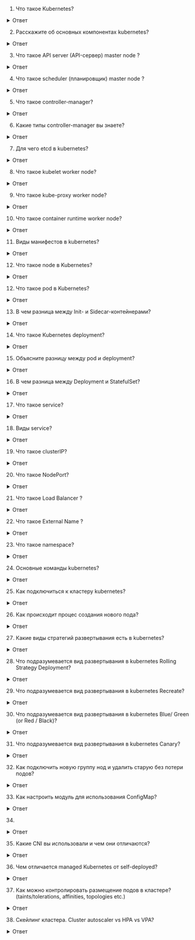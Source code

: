 1. Что такое Kubernetes?
<details>
  <summary>Ответ</summary>
Kubernetes (также известный как K8s или «kube») – система, управляющая контейнерами* (контейнеризированными приложениями), где контейнер объясняется как «легковесная» виртуальная машина. Чтобы создать приложение, необходимо создать множество контейнеров, а затем использовать Kubernetes для управления этими контейнерами.
</details>

2. Расскажите об основных компонентах kubernetes?
<details>
  <summary>Ответ</summary>
На мастер-узле, также известном как Control Plane (иногда его переводят как «управляющий слой» — прим. перев.), выполняется большинство важных задач по управлению и администрированию кластера. 

Он включает в себя четыре основных компонента:

- API server (API-сервер);
  
- scheduler (планировщик);
  
- controller manager (менеджер контроллеров);

- etcd.
 
Мы уже рассмотрели, что такое мастер-узел. Но настоящая работа происходит именно на рабочих узлах. А всё потому, что на каждом узле есть компоненты, отвечающие за его бесперебойное функционирование

Они включают в себя:

kubelet;
  
kube-proxy;
  
container runtime.
</details>

3. Что такое API server (API-сервер) master node ? 
<details>
  <summary>Ответ</summary>
Для любых манипуляций с кластером приходится обращаться к API-серверу с помощью Kubernetes API. Используете kubectl, REST или любую из клиентских библиотек Kubernetes? Все они завязаны на API Kubernetes'а и взаимодействуют с API-сервером.

Примечательная особенность API-сервера состоит в том, что он умеет масштабироваться по горизонтали. Другими словами, при резком увеличении количества поступающих запросов API-сервер может создавать «клоны» или реплики самого себя, чтобы справиться с нагрузкой.
</details>

4. Что такое scheduler (планировщик) master node ?
<details>
  <summary>Ответ</summary>
Каждому Pod’у требуются определенные ресурсы: память, CPU, железо… в общем, стандартный набор. Планировщик должен решить, какой узел соответствует требованиям Pod’а. Поэтому планировщик выполняет два действия:

Подбирает узлы-кандидаты для Pod’а;

Останавливает свой выбор на одном из них.
</details>

5. Что такое controller-manager?
<details>
  <summary>Ответ</summary>
На самом деле контроллер — это просто бесконечный цикл, который постоянно следит за неким ресурсом в кластере (например, за Pod’ом). Если что-то идет не так, он исправляет возникшую проблему.
</details>

6. Какие типы controller-manager вы знаете?
<details>
  <summary>Ответ</summary>
endpoints controller - заполняет объект конечных точек (Endpoints), то есть связывает сервисы (Services) и поды (Pods)

service accounts controller и token controller -  создают стандартные учетные записи и токены доступа API для новых пространств имен.

replication controller - поддерживает правильное количество подов для каждого объекта контроллера репликации в системе

</details>

7. Для чего etcd в kubernetes?
<details>
  <summary>Ответ</summary>
Etcd — это личный журнал Kubernetes. Скажите, зачем люди ведут личные дневники и журналы? Все просто: чтобы сохранить в памяти мимолетные моменты (увы, мозг не способен хранить все события каждого дня нашей жизни).

То же самое и с Kubernetes. Всё, что происходит в кластере, должно быть записано и сохранено. Вообще всё! И тут на сцену выходит etcd. Эта база данных типа ключ-значение выступает резервным хранилищем для Kubernetes.
</details>

8. Что такое kubelet worker node?
<details>
  <summary>Ответ</summary>
kubelet — это агент, который следит за тем, чтобы на узле всё работало должным образом. Подобная работа подразумевает ряд задач.

Первая — взаимодействие с мастер-узлом. Обычно мастер-узел отправляет задачу в форме манифеста или спецификации (Podspec). Манифест определяет, какие работы необходимо провести и какие Pod’ы нужно создать. 

Вторая — взаимодействие с исполняемой средой контейнера (container runtime) на узле. Исполняемая среда скачивает нужные образы, после чего вступает в действие kubelet, мониторя Pod’ы, созданные с использованием этих образов.

Третья — проверки (probes) состояния Pod’ов. Кто отвечает за них? Конечно же, kubelet! Потому что следить за здоровьем Pod’а — его обязанность!
</details>

9. Что такое kube-proxy worker node?
<details>
  <summary>Ответ</summary>
Следующий неотъемлемый элемент — работа с сетью, и kube-proxy готов позаботиться об этом. Он работает как балансировщик нагрузки, распределяя трафик между Pod’ами, а также следит за соблюдением сетевых правил. Можно сказать, что kube-proxy полностью отвечает за коммуникации внутри кластера.
</details>

10. Что такое container runtime worker node?
<details>
  <summary>Ответ</summary>
Необходим для скачивания нужных образов
</details>

11. Виды манифестов в kubernetes? 
<details>
  <summary>Ответ</summary>
- pod

- deployment

- service

- ingress

- persistent volumes

- persistent volumes claim 
</details>

12. Что такое node в Kubernetes?
<details>
  <summary>Ответ</summary>
 Это физические или виртуальные машины, на которых развертываются и запускаются контейнеры с приложениями. Совокупность нод образует кластер Kubernetes. Nodes бывают двух типов: Master (мастер-нода) — узел, управляющий всем кластером.
</details>


12. Что такое pod в Kubernetes?
<details>
  <summary>Ответ</summary>
Поды — это группы контейнеров, которые совместно используют ресурсы хранения и сетевые ресурсы одного узла. Они создаются с помощью сервера API и размещаются с помощью контроллера.
</details>

13. В чем разница между Init- и Sidecar-контейнерами?
<details>
  <summary>Ответ</summary>
Sidecar-контейнер — это контейнер, который должен быть запущен рядом с основным контейнером внутри пода. Этот паттерн нужен для расширения и улучшения функциональности основного приложения без внесения в него изменений. Представьте, что у вас есть под с одним контейнером, который очень хорошо работает, и вы бы хотели добавить какой-то функционал к этому контейнеру, не внося в него изменений. 

Init-контейнеры -- это специальные контейнеры, которые запускаются при инициализации пода до запуска основных контейнеров. Init-контейнеры подготавливают окружение для работы (выполнение миграций, проверки, склонировать Git-репозиторий, дождаться СУБД или другой сервис, создание конфигов, установка прав на файлы) и могут содержать в себе утилиты, которые не обязательны или не желательны в основном контейнере.

В целом, init-контейнеры работают как обычные контейнеры, за исключением следующих пунктов:

они всегда выполняются до завершения;

каждый init-контейнер должен успешно завершиться, чтобы запустился следующий.

Если init-контейнер завершается с ошибкой, то Kubernetes перезапускает весь под целиком (если, конечно, restartPolicy это позволяет).

</details>


14. Что такое Kubernetes deployment?
<details>
  <summary>Ответ</summary>
Deployment — это объект Kubernetes, представляющий работающее приложение в кластере. При создании объекта Deployment вы можете указать в его поле spec , что хотите иметь три реплики приложения. 
</details>

15. Объясните разницу между pod и deployment?
<details>
  <summary>Ответ</summary>
При создании одного или нескольких контейнеров через pod контейнеры будут в единичном формате а при создании контенеров через deployment есть возможность указать количество репликаций и кубернетис будет удерживать это количество реплик и следить за ними.
</details>

16. В чем разница между Deployment и StatefulSet?
<details>
  <summary>Ответ</summary>

Объект Deployment очень хорош для работы с приложениями, не сохраняющими состояние, а StatefulSets – с сохраняющими. Если вы планируете развертывать приложения, сохраняющие состояние, например, MySQL и Oracle, следует воспользоваться контроллером StatefulSets, а не объектом Deployment.

Контроллер StatefulSets предоставляет возможность пронумеровать все поды по порядку, начиная с нуля. Поэтому при работе с приложениями, сохраняющими состояние, легко обустроить архитектуру, в которой один под является ведущим, а остальные – его репликами.  При этом можно добиться что бы запрос на запись переадресовывался только на первый (ведущий) под, а запрос на считывание переадресовывался на три пода. При этом записанные данные будут синхронизироваться с другими подами. 

Если один из подов погибнет, то заново создается одноименный ему новый под. Эта возможность очень полезна и не нарушает цепочку кластеров с приложениями, сохраняющими состояние. Если же вы масштабируетесь вниз, то избыточные поды удаляются в обратном порядке. 

Резюмируя, обозначим, что StatefulSets обеспечивают следующие преимущества по сравнению с объектами Deployment:

Порядковые номера для каждого из подов.

Первый под может выступать в качестве ведущего, благодаря чему хорошо подходит для подготовки конфигурации с реплицируемой базой данных – такая конфигурация позволяет обрабатывать как чтение, так и запись.

Другие поды действуют в качестве реплик.

Новые поды будут создаваться лишь в случае, если более ранний под сейчас действует, причем, данные более раннего пода клонируются.

Поды удаляются в порядке, обратном тому, в котором создавались
</details>

17. Что такое service?
<details>
  <summary>Ответ</summary>
 Сервис – это абстракция, определяющая набор подов и политику доступа к ним. При создании сервиса будут созданы DNS записи по которым можно будет обращаться с любого Pod -а приложения текущего namespace.
</details>

18. Виды service?
<details>
  <summary>Ответ</summary>
- Cluster IP

- Node Port

- Load Balancer

- External Name 
</details>

19. Что такое clusterIP?
<details>
  <summary>Ответ</summary>
 ClusterIP: Предоставляет Службу на внутреннем IP-адресе кластера. Выбор этого значения делает службу доступной только внутри кластера. Это значение по умолчанию, которое используется, если вы явно не указываете a typeдля службы
</details>

20. Что такое NodePort?
<details>
  <summary>Ответ</summary>
Открытие порта пода для доступа вне кластера.

По умолчанию дается рандомно от 30000-32767

Можно указать в этом диапозоне самому.
</details>

21. Что такое Load Balancer ?
<details>
  <summary>Ответ</summary>
Предоставляет доступ к Службе извне с помощью балансировщика нагрузки облачного провайдера.
</details>

22. Что такое External Name ?
<details>
  <summary>Ответ</summary>
Сопоставляет службу с содержимым поля externalName(например, foo.bar.example.com), возвращая CNAMEзапись с ее значением. Никакого проксирования не настроено.
</details>

23. Что такое namespace?
<details>
  <summary>Ответ</summary>
  Namespace предоставляют механизм изоляции групп ресурсов в пределах одного кластера. Имена ресурсов должны быть уникальными в пространстве имен, но не между пространствами имен. 
</details>

24. Основные команды kubernetes? 
<details>
  <summary>Ответ</summary>
- kubectl apply -f (service, deployment, namespase, ingress, pvc, pv и т.д.) - 	Внести изменения в конфигурацию ресурса из файла или потока stdin

- kubectl get (service, deployment, namespase, ingress, pvc, pv и т.д.) - Вывести один или несколько ресурсов.

- kubectl autoscale - Автоматически промасштабировать набор подов, управляемых контроллером репликации.

- kubectl cluster-info - Показать информацию о главном узле и сервисах в кластере.

- kubectl delete - Удалить ресурсы из файла, потока stdin, либо с помощью селекторов меток, имен, селекторов ресурсов или ресурсов.

- kubectl exec - Выполнить команду в контейнере пода.

- kubectl describe - Показать подробное состояние одного или нескольких ресурсов.

- kubectl logs - Вывести логи контейнера в поде.

</details>

25. Как подключиться к кластеру kubernetes?
<details>
  <summary>Ответ</summary>

Для того, чтобы выполнять команды от текущего пользователя нужно скопировать конфиг администратора кластера.

Создайте каталог в home директории текущего пользователя:

HOME/.kube

Скопируйте конфиг администратора кластера:

/etc/kubernetes/admin.conf $HOME/.kube/config

Выставите права:

HOME/.kube/config

Также этот конфиг можно скопировать напрямую на хост, с которого вы хотите управлять кластером k8s.

</details>

26. Как происходит процес создания нового пода?
<details>
  <summary>Ответ</summary>
При создании нового pod-а – процесс выглядит так:

kubectl шлёт запрос к API-серверу

API-сервер валидирует его, и передаёт в etcd

etcd сообщает обратно API-серверу, что запрос принят и сохранён

API-сервер обращается к kube-scheduler

kube-scheduler определяет ноду(ы), на которой будет создан pod, и возвращает информацию обратно API-серверу

API-сервер отправляет эти данные в etcd

etcd сообщает обратно API-серверу, что запрос принят и сохранён

API-сервер обращается к kubelet на соответствующей ноде(ам)

kubelet обращается к Docker демону (или другому container runtime) через его API через сокет Docker-демона на ноде с задачей запустить контейнер

kubelet отправляет статус pod-а API-серверу

API-сервер обновляет данные в etcd
</details>

27. Какие виды стратегий развертывания есть в kubernetes?
<details>
  <summary>Ответ</summary>
Rolling Strategy Deployment

Recreate

Blue/ Green (or Red / Black) deployments

Canary
</details>

28. Что подразумевается вид развертывания в kubernetes Rolling Strategy Deployment?
<details>
  <summary>Ответ</summary>

Rolling (постепенный, «накатываемый» деплой)

Это стандартная стратегия развертывания в Kubernetes. Она постепенно, один за другим, заменяет pod'ы со старой версией приложения на pod'ы с новой версией — без простоя кластера.

Kubernetes дожидается готовности новых pod'ов к работе (проверяя их с помощью readiness-тестов), прежде чем приступить к сворачиванию старых. Если возникает проблема, подобное накатываемое обновление можно прервать, не останавливая всего кластера.
</details>

29. Что подразумевается вид развертывания в kubernetes Recreate?

<details>
  <summary>Ответ</summary>
Recreate

В этом простейшем типе развертывания старые pod'ы убиваются все разом и заменяются новыми

</details>

30. Что подразумевается вид развертывания в kubernetes Blue/ Green (or Red / Black)?
<details>
  <summary>Ответ</summary>
Blue/ Green (or Red / Black) deployments

Стратегия сине-зеленого развертывания (иногда ее ещё называют red/black, т.е. красно-чёрной) предусматривает одновременное развертывание старой (зеленой) и новой (синей) версий приложения. После размещения обеих версий обычные пользователи получают доступ к зеленой, в то время как синяя доступна для QA-команды для автоматизации тестов через отдельный сервис или прямой проброс портов

После того, как синяя (новая) версия была протестирована и был одобрен ее релиз, сервис переключается на неё, а зеленая (старая) сворачивается
</details>

31. Что подразумевается вид развертывания в kubernetes Canary?
<details>
  <summary>Ответ</summary>
Canary

Канареечные выкаты похожи на сине-зеленые, но лучше управляются и используют прогрессивный поэтапный подход. К этому типу относятся несколько различных стратегий, включая «скрытые» запуски и А/В-тестирование.

Эта стратегия применяется, когда необходимо испытать некую новую функциональность, как правило, в бэкенде приложения. Суть подхода в том, чтобы создать два практически одинаковых сервера: один обслуживает почти всех пользователей, а другой, с новыми функциями, обслуживает лишь небольшую подгруппу пользователей, после чего результаты их работы сравниваются. Если все проходит без ошибок, новая версия постепенно выкатывается на всю инфраструктуру.

Хотя данную стратегию можно реализовать исключительно средствами Kubernetes, заменяя старые pod'ы на новые, гораздо удобнее и проще использовать service mesh вроде Istio.

Например, у вас может быть два различных манифеста в Git: обычный с тегом 0.1.0 и «канареечный» с тегом 0.2.0. Изменяя веса в манифесте виртуального шлюза Istio, можно управлять распределением трафика между этими двумя deployment'ами
</details>

32. Как подключить новую группу нод и удалить старую без потери подов?
<details>
  <summary>Ответ</summary>
Вы можете использовать kubectl drainдля безопасного удаления всех ваших модулей с узла, прежде чем выполнять техническое обслуживание узла (например, обновление ядра, обслуживание оборудования и т. д.). Безопасное выселение позволяет корректно завершать работу контейнеров модуля и будет учитывать указанные вами бюджеты PodDisruptionBudgets.

Успешное завершение kubectl drainозначает, что все модули (кроме тех, которые были исключены, как описано в предыдущем абзаце) были безопасно удалены (с соблюдением желаемого периода постепенного завершения и с соблюдением определенного вами PodDisruptionBudget). После этого можно безопасно отключить узел, выключив его физическую машину или, если он работает на облачной платформе, удалив его виртуальную машину.

Во-первых, определите имя узла, который вы хотите слить. Вы можете перечислить все узлы в вашем кластере с помощью

kubectl get nodes

Затем скажите Kubernetes опустошить узел:

kubectl drain --ignore-daemonsets <node name>

Если есть модули, управляемые DaemonSet, вам нужно будет указать --ignore-daemonsetswith kubectl, чтобы успешно слить узел. Подкоманда kubectl drainсама по себе фактически не истощает узел своих модулей DaemonSet: контроллер DaemonSet (часть плоскости управления) немедленно заменяет отсутствующие модули новыми эквивалентными модулями. Контроллер DaemonSet также создает поды, которые игнорируют незапланированные испорченные данные, что позволяет запускать новые поды на узле, который вы истощаете.

Как только он вернется (без ошибки), вы можете отключить узел (или, что то же самое, если на облачной платформе, удалить виртуальную машину, поддерживающую узел). Если вы оставите узел в кластере во время операции обслуживания, вам нужно запустить

kubectl uncordon <node name>

после этого сообщить Kubernetes, что он может возобновить планирование новых модулей на узле.

  </details>

33. Как настроить модуль для использования ConfigMap? 
<details>
  <summary>Ответ</summary>
https://kubernetes.io/docs/tasks/configure-pod-container/configure-pod-configmap/#configure-all-key-value-pairs-in-a-configmap-as-container-environment-variables
  </details>

34.
 <details>
  <summary>Ответ</summary>

   </details>

35. Какие CNI вы использовали и чем они отличаются?
 <details>
  <summary>Ответ</summary>
1. Calico
Тип: Stateful, поддерживает как оверлейные, так и андерлейные сети.
Особенности:
Поддерживает сетевые политики и безопасность.
Использует BGP для маршрутизации трафика, что позволяет масштабировать сети.
Может работать без оверлея, что упрощает конфигурацию и повышает производительность.
2. Flannel
Тип: Оверлейная сеть.
Особенности:
Простой в настройке и использовании.
Использует VXLAN или другие механизмы для инкапсуляции трафика.
Не поддерживает сложные сетевые политики, что может быть ограничением для более сложных сценариев.
   </details>

36. Чем отличается managed Kubernetes от self-deployed?
 <details>
  <summary>Ответ</summary>
Managed Kubernetes и self-deployed (или self-managed) Kubernetes представляют собой два различных подхода к развертыванию и управлению кластерами Kubernetes. Вот основные различия между ними:
1. Управление и поддержка
Managed Kubernetes:
Кластеры управляются облачным провайдером, который берет на себя ответственность за настройку, обновление, мониторинг и обслуживание control plane (управляющего уровня).
Пользователи получают доступ к кластеру через API и инструменты управления, такие как kubectl, но не имеют доступа к мастер-нодам.
Провайдеры обеспечивают отказоустойчивость и автоматизацию, что позволяет пользователям сосредоточиться на разработке приложений.
Self-deployed Kubernetes:
Кластеры настраиваются и управляются внутренними командами IT или DevOps. Это может происходить на виртуальных машинах или выделенных серверах.
Полный контроль над конфигурацией кластера, включая доступ к мастер-нодам, что позволяет гибко настраивать инфраструктуру под специфические требования.
Ответственность за обновления, безопасность и мониторинг лежит на команде, что требует наличия соответствующих навыков и ресурсов.
2. Уровень кастомизации
Managed Kubernetes:
Ограниченная возможность настройки, так как многие аспекты управления кластером контролируются провайдером. Пользователи могут добавлять настройки через API или конфигурационные файлы, но в рамках заданных ограничений.
Self-deployed Kubernetes:
Высокая степень кастомизации. Пользователи могут настроить кластер в соответствии с конкретными потребностями бизнеса, включая сетевые настройки, безопасность и интеграцию с другими системами.
3. Затраты времени и ресурсов
Managed Kubernetes:
Быстрое развертывание: пользователи могут создать кластер всего за несколько минут через веб-интерфейс или командную строку.
Меньше времени уходит на управление инфраструктурой, что позволяет сосредоточиться на разработке приложений.
Self-deployed Kubernetes:
Требует значительных временных затрат на настройку и управление. Необходимость в квалифицированных специалистах для поддержки кластера.
Время на развертывание может быть значительно больше, особенно если требуется сложная настройка.
4. Стоимость
Managed Kubernetes:
Обычно стоит дороже из-за включенных услуг управления и поддержки от провайдера.
Self-deployed Kubernetes:
Может быть более экономичным решением, особенно для крупных организаций с уже существующей инфраструктурой.
   </details>

37. Как можно контролировать размещение подов в кластере? (taints/tolerations, affinities, topologies etc.)
 <details>
  <summary>Ответ</summary>
1. nodeSelector
Описание: Это самый простой метод управления размещением подов. В спецификации пода указывается поле nodeSelector, в котором перечисляются метки узлов, соответствующие требованиям пода.
Пример:
text
apiVersion: v1
kind: Pod
metadata:
  name: my-pod
spec:
  nodeSelector:
    storage: ssd
  containers:
  - name: my-container
    image: my-image
Использование: Поды будут запланированы только на узлах, имеющих метку storage=ssd.
2. Affinity и Anti-affinity
Описание: Позволяют более гибко управлять размещением подов на основе правил совместного или раздельного существования.
Типы:
Pod Affinity: Позволяет размещать поды на узлах с другими подами, которые соответствуют определенным меткам.
Pod Anti-affinity: Запрещает размещение подов на узлах, где уже работают другие поды с определенными метками.
Пример:
text
apiVersion: v1
kind: Pod
metadata:
  name: my-pod
spec:
  affinity:
    podAffinity:
      requiredDuringSchedulingIgnoredDuringExecution:
        labelSelector:
          matchExpressions:
            - key: app
              operator: In
              values:
                - my-app
        topologyKey: "kubernetes.io/hostname"
  containers:
  - name: my-container
    image: my-image
Использование: Этот метод позволяет более точно контролировать размещение подов в зависимости от их взаимодействия и требований к ресурсам.
3. nodeName
Описание: В спецификации пода можно указать конкретный узел, на котором должен быть запущен под, с помощью поля nodeName.
Пример:
text
apiVersion: v1
kind: Pod
metadata:
  name: my-pod
spec:
  nodeName: node01
  containers:
  - name: my-container
    image: my-image
Использование: Этот метод подходит для случаев, когда необходимо жестко привязать под к конкретному узлу.
4. Топологические ограничения (Topology Spread Constraints)
Описание: Позволяют контролировать распределение подов по различным топологическим доменам (например, зонам доступности).
Пример:
text
apiVersion: apps/v1
kind: Deployment
metadata:
  name: my-deployment
spec:
  template:
    spec:
      topologySpreadConstraints:
      - maxSkew: 1
        topologyKey: "kubernetes.io/hostname"
        whenUnsatisfiable: DoNotSchedule
        labelSelector:
          matchLabels:
            app: my-app
      containers:
      - name: my-container
        image: my-image
Использование: Это позволяет избежать ситуации, когда все поды одного приложения размещаются на одном узле или в одной зоне доступности.
   </details>

38. Скейлинг кластера. Cluster autoscaler vs HPA vs VPA? 
 <details>
  <summary>Ответ</summary>
1. Horizontal Pod Autoscaler (HPA)
Описание: HPA автоматически изменяет количество реплик подов в зависимости от текущей нагрузки, основываясь на метриках, таких как использование CPU или памяти.
Принцип работы: HPA следит за заданными метриками и увеличивает или уменьшает количество подов для достижения целевого уровня использования ресурсов.
Использование: Подходит для приложений с переменной нагрузкой, где необходимо быстро реагировать на изменения в трафике.
2. Vertical Pod Autoscaler (VPA)
Описание: VPA автоматически изменяет ресурсы (CPU и память) для существующих подов, чтобы лучше соответствовать их потребностям.
Принцип работы: VPA анализирует использование ресурсов подами и вносит изменения в их конфигурацию, что может включать перезапуск подов с новыми параметрами.
Использование: Идеален для приложений с изменяющимися требованиями к ресурсам, где важно оптимизировать использование ресурсов без добавления новых подов.
3. Cluster Autoscaler
Описание: Cluster Autoscaler автоматически изменяет количество узлов в кластере в зависимости от потребностей в ресурсах.
Принцип работы: Если есть поды, которые не могут быть запланированы из-за нехватки ресурсов, Cluster Autoscaler добавляет новые узлы. Если узлы не используются длительное время, они могут быть удалены.
Использование: Полезен для управления масштабируемостью кластера и обеспечения достаточных ресурсов для HPA и VPA.

39. Как сделать zero-downtime node decommission/cluster upgrade? PDB? Lifecycle hooks?
 <details>
  <summary>Ответ</summary>
Для достижения zero-downtime при деактивации узлов (node decommission) или обновлении кластера в Kubernetes можно использовать несколько методов и механизмов. Основные из них включают Pod Disruption Budgets (PDB), Lifecycle Hooks и правильное управление обновлениями и дренированием узлов.
1. Pod Disruption Budgets (PDB)
PDB позволяет контролировать количество одновременно недоступных подов при проведении операций обслуживания, таких как дренирование узлов. С помощью PDB вы можете установить минимальное количество подов, которые должны оставаться доступными во время операций, что помогает предотвратить ситуации с недоступностью сервиса.
Пример настройки PDB:
text
apiVersion: policy/v1beta1
kind: PodDisruptionBudget
metadata:
  name: my-app-pdb
spec:
  minAvailable: 1
  selector:
    matchLabels:
      app: my-app
Это правило гарантирует, что как минимум один под вашего приложения всегда будет доступен, даже если вы дренируете узел.
2. Lifecycle Hooks
Lifecycle Hooks позволяют выполнять определенные действия перед завершением работы пода или его запуском. Это может быть полезно для корректного завершения процессов или освобождения ресурсов.
Пример использования PreStop Hook:
text
lifecycle:
  preStop:
    exec:
      command: ["/bin/sh", "-c", "sleep 10"]
Этот hook задерживает завершение пода на 10 секунд, что позволяет завершить активные соединения и запросы, минимизируя риск потери данных.
3. Дренирование узлов
При дренировании узлов важно следовать правильной последовательности действий:
Cordon узел: Это предотвратит планирование новых подов на узле.
bash
kubectl cordon <node-name>
Drain узел: Используйте команду kubectl drain, чтобы удалить поды с узла. Убедитесь, что у вас настроены PDB для управления количеством доступных подов.
bash
kubectl drain <node-name> --ignore-daemonsets --delete-local-data
Обновление или обслуживание узла: После успешного дренирования вы можете выполнять необходимые операции.
Возврат узла в кластер: После завершения обслуживания используйте команду kubectl uncordon, чтобы вернуть узел в кластер.
bash
kubectl uncordon <node-name>
   </details>

40. С каким PID запускается процесс в контейнере?
 <details>
  <summary>Ответ</summary>
В контейнере процесс, который запускается первым, получает PID 1 (идентификатор процесса). Это важно, так как процесс с PID 1 управляет жизненным циклом контейнера. Если этот процесс завершится, контейнер также будет остановлен.
   </details>

41. Что происходит в Kubernetes после запуска kubectl (API, ReplicaSet Controller, storage back-end, scheduler, kubelet, worker node, pod)?
 <details>
  <summary>Ответ</summary>

   </details>

42. Какая разница между pod и контейнером в K8s?
 <details>
  <summary>Ответ</summary>

   </details>

43. Как мы можем сделать любой микросервис, работающий на K8s, доступным из внешней среды?
 <details>
  <summary>Ответ</summary>

   </details>